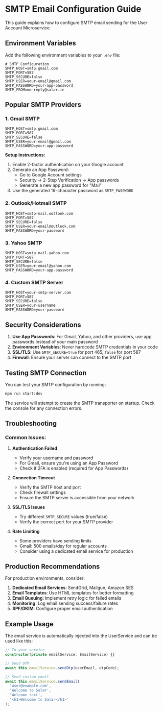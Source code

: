 # SMTP Email Configuration Guide

This guide explains how to configure SMTP email sending for the User Account Microservice.

## Environment Variables

Add the following environment variables to your `.env` file:

```env
# SMTP Configuration
SMTP_HOST=smtp.gmail.com
SMTP_PORT=587
SMTP_SECURE=false
SMTP_USER=your-email@gmail.com
SMTP_PASSWORD=your-app-password
SMTP_FROM=no-reply@salar.in
```

## Popular SMTP Providers

### 1. Gmail SMTP

```env
SMTP_HOST=smtp.gmail.com
SMTP_PORT=587
SMTP_SECURE=false
SMTP_USER=your-email@gmail.com
SMTP_PASSWORD=your-app-password
```

**Setup Instructions:**
1. Enable 2-factor authentication on your Google account
2. Generate an App Password:
   - Go to Google Account settings
   - Security → 2-Step Verification → App passwords
   - Generate a new app password for "Mail"
3. Use the generated 16-character password as `SMTP_PASSWORD`

### 2. Outlook/Hotmail SMTP

```env
SMTP_HOST=smtp-mail.outlook.com
SMTP_PORT=587
SMTP_SECURE=false
SMTP_USER=your-email@outlook.com
SMTP_PASSWORD=your-password
```

### 3. Yahoo SMTP

```env
SMTP_HOST=smtp.mail.yahoo.com
SMTP_PORT=587
SMTP_SECURE=false
SMTP_USER=your-email@yahoo.com
SMTP_PASSWORD=your-app-password
```

### 4. Custom SMTP Server

```env
SMTP_HOST=your-smtp-server.com
SMTP_PORT=587
SMTP_SECURE=false
SMTP_USER=your-username
SMTP_PASSWORD=your-password
```

## Security Considerations

1. **Use App Passwords**: For Gmail, Yahoo, and other providers, use app passwords instead of your main password
2. **Environment Variables**: Never hardcode SMTP credentials in your code
3. **SSL/TLS**: Use `SMTP_SECURE=true` for port 465, `false` for port 587
4. **Firewall**: Ensure your server can connect to the SMTP port

## Testing SMTP Connection

You can test your SMTP configuration by running:

```bash
npm run start:dev
```

The service will attempt to create the SMTP transporter on startup. Check the console for any connection errors.

## Troubleshooting

### Common Issues:

1. **Authentication Failed**
   - Verify your username and password
   - For Gmail, ensure you're using an App Password
   - Check if 2FA is enabled (required for App Passwords)

2. **Connection Timeout**
   - Verify the SMTP host and port
   - Check firewall settings
   - Ensure the SMTP server is accessible from your network

3. **SSL/TLS Issues**
   - Try different `SMTP_SECURE` values (true/false)
   - Verify the correct port for your SMTP provider

4. **Rate Limiting**
   - Some providers have sending limits
   - Gmail: 500 emails/day for regular accounts
   - Consider using a dedicated email service for production

## Production Recommendations

For production environments, consider:

1. **Dedicated Email Services**: SendGrid, Mailgun, Amazon SES
2. **Email Templates**: Use HTML templates for better formatting
3. **Email Queuing**: Implement retry logic for failed emails
4. **Monitoring**: Log email sending success/failure rates
5. **SPF/DKIM**: Configure proper email authentication

## Example Usage

The email service is automatically injected into the UserService and can be used like this:

```typescript
// In your service
constructor(private emailService: EmailService) {}

// Send OTP
await this.emailService.sendOtp(userEmail, otpCode);

// Send custom email
await this.emailService.sendEmail(
  'user@example.com',
  'Welcome to Salar',
  'Welcome text',
  '<h1>Welcome to Salar</h1>'
);
``` 